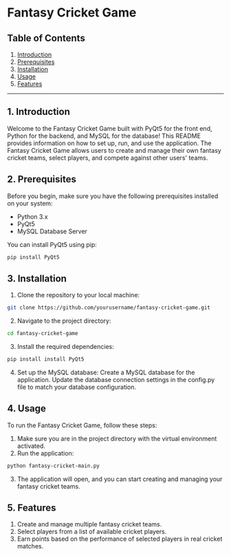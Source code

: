 # Fantasy Cricket Game

## Table of Contents

1. [Introduction](#introduction)
2. [Prerequisites](#prerequisites)
3. [Installation](#installation)
4. [Usage](#usage)
5. [Features](#features)

---

## 1. Introduction

Welcome to the Fantasy Cricket Game built with PyQt5 for the front end, Python for the backend, and MySQL for the database! This README provides information on how to set up, run, and use the application. The Fantasy Cricket Game allows users to create and manage their own fantasy cricket teams, select players, and compete against other users' teams.

## 2. Prerequisites

Before you begin, make sure you have the following prerequisites installed on your system:

- Python 3.x
- PyQt5
- MySQL Database Server

You can install PyQt5 using pip:

```bash
pip install PyQt5
```

## 3. Installation

1. Clone the repository to your local machine:
```bash
git clone https://github.com/yourusername/fantasy-cricket-game.git
```
2. Navigate to the project directory:
```bash
cd fantasy-cricket-game
```
3. Install the required dependencies:
```bash
pip install install PyQt5
```

4. Set up the MySQL database:
Create a MySQL database for the application.
Update the database connection settings in the config.py file to match your database configuration.

## 4. Usage

To run the Fantasy Cricket Game, follow these steps:
1. Make sure you are in the project directory with the virtual environment activated.
2. Run the application:
```bash
python fantasy-cricket-main.py
```
3. The application will open, and you can start creating and managing your fantasy cricket teams.

## 5. Features

1. Create and manage multiple fantasy cricket teams.
2. Select players from a list of available cricket players.
3. Earn points based on the performance of selected players in real cricket matches.

